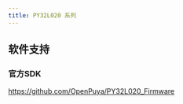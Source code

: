 ```yaml
---
title: PY32L020 系列
---
```


<!-- @include: ../../data/markdown/PY32L020/zh_CN.md -->

## 软件支持

### 官方SDK

<https://github.com/OpenPuya/PY32L020_Firmware>
